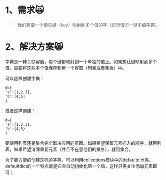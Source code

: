 # 1、需求🙀

> 我们想要一个能将键（key）映射到多个值的字（即所谓的一键多值字典）

# 2、解决方案😸

字典是一种关联容器，每个键都映射到一个单独的值上。如果想让键映射到多个值，需要将这些多个值保存到另一个容器（列表或者集合）中。

可以这样创建字典：

```
d={
‘a’:[1,2,3],
'b':[4,5]
}
```

或者这样创建：

```
d={
'a':{1,2,3},
'b':{4,5}
}
```

要使用列表还是集合完全取决应用的意图。如果希望保留元素插入的顺序，就用列表，如果希望消除重复元素（并且不在意他们的排序），就用集合。

为了能方便的创建这样的字典，可以利用collections模块中的defaultdict类。defaultdict的一个特点就是它会自动初始化第一个值，这样只需关注添加元素即可：

```

```

